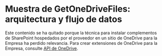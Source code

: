 
# Muestra de GetOneDriveFiles: arquitectura y flujo de datos

Este contenido se ha quitado porque la técnica para instalar complementos de SharePoint hospedados por el proveedor en un sitio de OneDrive para la Empresa ha perdido relevancia. Para crear extensiones de OneDrive para la Empresa, consulte  [API de OneDrive](https://dev.onedrive.com/).




